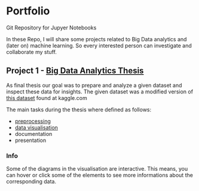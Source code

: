 # Portfolio
Git Repository for Jupyer Notebooks

In these Repo, I will share some projects related to Big Data analytics and (later on) machine learning. So every interested person can investigate and collaborate my stuff.

## Project 1 - [Big Data Analytics Thesis](/BigData/Exam)

As final thesis our goal was to prepare and analyze a given dataset and inspect these data for insights.
The given dataset was a modified version of [this dataset](https://www.kaggle.com/datasets/kiva/data-science-for-good-kiva-crowdfunding) found at kaggle.com

The main tasks during the thesis where defined as follows:
 - [preprocessing](/BigData/Exam/BDA_Abschlussprojekt_Preprocessing.md)
 - [data visualisation](https://nbviewer.org/github/RumbleBeee/Portfolio/blob/master/BigData/Exam/BDA_Abschlussprojekt_EDA.ipynb)
 - documentation
 - presentation

### Info

Some of the diagrams in the visualisation are interactive. This means, you can hover or click some of the elements to see more informations about the corresponding data.
